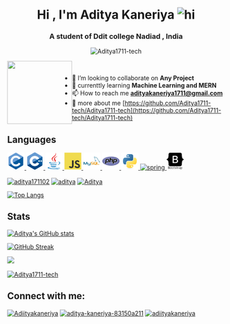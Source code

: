 <h1 align="center">Hi , I'm Aditya Kaneriya  <img width="40" height="40" src="https://user-images.githubusercontent.com/1303154/88677602-1635ba80-d120-11ea-84d8-d263ba5fc3c0.gif" width="28px" alt="hi"</h1>
<h3 align="center">A student of Ddit college Nadiad , India</h3>
<p align="center"> <img src="https://komarev.com/ghpvc/?username=Aditya1711-tech&label=Profile%20views&color=0e75b6&style=for-the-badge" alt="Aditya1711-tech" /> </p>
<img align="left" width="150" height="146" src="https://github.com/M0nica/M0nica/blob/main/octomonica/m0nica-octocat-rotating.gif?raw=true"></a>
<br>

- 👯 I’m looking to collaborate on **Any Project**
- 🏫 currenttly learning  **Machine Learning and MERN**
- 📫 How to reach me **adityakaneriya1711@gmail.com**
- 📄 more about me [https://github.com/Aditya1711-tech/Aditya1711-tech](https://github.com/Aditya1711-tech/Aditya1711-tech)

## Languages
 <a href="https://www.cprogramming.com/" target="_blank" rel="noreferrer"> <img src="https://raw.githubusercontent.com/devicons/devicon/master/icons/c/c-original.svg" alt="c" width="40" height="40"/> </a> <a href="https://www.w3schools.com/cpp/" target="_blank" rel="noreferrer"> <img src="https://raw.githubusercontent.com/devicons/devicon/master/icons/cplusplus/cplusplus-original.svg" alt="cplusplus" width="40" height="40"/> </a> <a href="https://www.java.com" target="_blank" rel="noreferrer"> <img src="https://raw.githubusercontent.com/devicons/devicon/master/icons/java/java-original.svg" alt="java" width="40" height="40"/> </a> <a href="https://developer.mozilla.org/en-US/docs/Web/JavaScript" target="_blank" rel="noreferrer"> <img src="https://raw.githubusercontent.com/devicons/devicon/master/icons/javascript/javascript-original.svg" alt="javascript" width="40" height="40"/> </a> <a href="https://www.mysql.com/" target="_blank" rel="noreferrer"> <img src="https://raw.githubusercontent.com/devicons/devicon/master/icons/mysql/mysql-original-wordmark.svg" alt="mysql" width="40" height="40"/> </a> <a href="https://www.php.net" target="_blank" rel="noreferrer"> <img src="https://raw.githubusercontent.com/devicons/devicon/master/icons/php/php-original.svg" alt="php" width="40" height="40"/> </a> <a href="https://www.python.org" target="_blank" rel="noreferrer"> <img src="https://raw.githubusercontent.com/devicons/devicon/master/icons/python/python-original.svg" alt="python" width="40" height="40"/> </a> <a href="https://spring.io/" target="_blank" rel="noreferrer"> <img src="https://www.vectorlogo.zone/logos/springio/springio-icon.svg" alt="spring" width="40" height="40"/> </a> <a href="https://getbootstrap.com" target="_blank" rel="noreferrer"> <img src="https://raw.githubusercontent.com/devicons/devicon/master/icons/bootstrap/bootstrap-plain-wordmark.svg" alt="bootstrap" width="40" height="40"/> <br></a> 

<a href="https://www.codechef.com/users/aditya171102" target="blank"><img align="center" src="https://cdn.jsdelivr.net/npm/simple-icons@3.1.0/icons/codechef.svg" alt="aditya171102" height="30" width="40" /></a>
<a href="https://www.hackerrank.com/adityakaneriya11" target="blank"><img align="center" src="https://raw.githubusercontent.com/rahuldkjain/github-profile-readme-generator/master/src/images/icons/Social/hackerrank.svg" alt="aditya" height="30" width="40" /></a>
<a href="https://leetcode.com/AdityaKaneriya/" target="blank"><img align="center" src="https://raw.githubusercontent.com/rahuldkjain/github-profile-readme-generator/master/src/images/icons/Social/leet-code.svg" alt="Aditya" height="30" width="40" /></a>


[![Top Langs](https://github-readme-stats.vercel.app/api/top-langs/?username=Aditya1711-tech&layout=compact)](https://github.com/Aditya1711-tech/github-readme-stats)

## Stats
[![Aditya's GitHub stats](https://github-readme-stats.vercel.app/api?username=Aditya1711-tech&show_icons=true&theme=radical)](https://github.com/Aditya1711-tech/github-readme-stats)

[![GitHub Streak](https://github-readme-streak-stats.herokuapp.com?user=Aditya1711-tech&theme=monokai&date_format=j%20M%5B%20Y%5D)](https://git.io/streak-stats)


![](http://github-profile-summary-cards.vercel.app/api/cards/profile-details?username=Aditya1711-tech&theme=nord_bright)
<!---![](https://activity-graph.herokuapp.com/graph?username=jaygajera17&theme=react-dark&area=true)--->
<p align="left"> <a href="https://github.com/ryo-ma/github-profile-trophy"><img src="https://github-profile-trophy.vercel.app/?username=Aditya1711-tech" alt="Aditya1711-tech" /></a> </p>


## Connect with me:
<p align="left">
<a href="https://twitter.com/Adiityakaneriya" target="blank"><img align="center" src="https://raw.githubusercontent.com/rahuldkjain/github-profile-readme-generator/master/src/images/icons/Social/twitter.svg" alt="Adiityakaneriya" height="30" width="40" /></a>
<a href="https://www.linkedin.com/in/aditya-kaneriya-83150a211/" target="blank"><img align="center" src="https://raw.githubusercontent.com/rahuldkjain/github-profile-readme-generator/master/src/images/icons/Social/linked-in-alt.svg" alt="aditya-kaneriya-83150a211" height="30" width="40" /></a>
<a href="https://www.instagram.com/adiityakaneriya/" target="blank"><img align="center" src="https://raw.githubusercontent.com/rahuldkjain/github-profile-readme-generator/master/src/images/icons/Social/instagram.svg" alt="adiityakaneriya" height="30" width="40" /></a>
